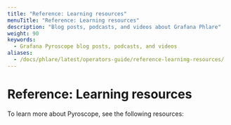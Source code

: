 ```yaml
---
title: "Reference: Learning resources"
menuTitle: "Reference: Learning resources"
description: "Blog posts, podcasts, and videos about Grafana Phlare"
weight: 90
keywords:
  - Grafana Pyroscope blog posts, podcasts, and videos
aliases:
  - /docs/phlare/latest/operators-guide/reference-learning-resources/  
---
```


# Reference: Learning resources

To learn more about Pyroscope, see the following resources:
